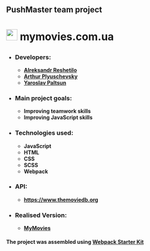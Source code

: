 ## **PushMaster** team project

# <p><img src="https://www.flaticon.com/svg/static/icons/svg/3039/3039381.svg" width="30"> mymovies.com.ua</p>

- ### Developers:

  - **[Alreksandr Reshetilo](https://github.com/Areshetilo)**
  - **[Arthur Plyuschevsky](https://github.com/massqeen)**
  - **[Yaroslav Paltsun](https://github.com/yaarchee)**
 
- ### Main project goals:
  - **Improving teamwork skills**
  - **Improving JavaScript skills**

- ### Technologies used:

  - **JavaScript**
  - **HTML**
  - **CSS**
  - **SCSS**
  - **Webpack**
  
- ### API:

  - **https://www.themoviedb.org**

- ### Realised Version:

  - **[MyMovies](https://mymovies.com.ua/)**

#### The project was assembled using **[Webpack Starter Kit](https://github.com/luxplanjay/webpack-starter-kit)**

